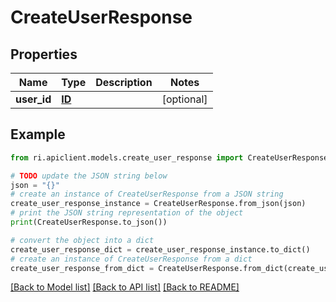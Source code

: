 # CreateUserResponse


## Properties

Name | Type | Description | Notes
------------ | ------------- | ------------- | -------------
**user_id** | [**ID**](ID.md) |  | [optional] 

## Example

```python
from ri.apiclient.models.create_user_response import CreateUserResponse

# TODO update the JSON string below
json = "{}"
# create an instance of CreateUserResponse from a JSON string
create_user_response_instance = CreateUserResponse.from_json(json)
# print the JSON string representation of the object
print(CreateUserResponse.to_json())

# convert the object into a dict
create_user_response_dict = create_user_response_instance.to_dict()
# create an instance of CreateUserResponse from a dict
create_user_response_from_dict = CreateUserResponse.from_dict(create_user_response_dict)
```
[[Back to Model list]](../README.md#documentation-for-models) [[Back to API list]](../README.md#documentation-for-api-endpoints) [[Back to README]](../README.md)

